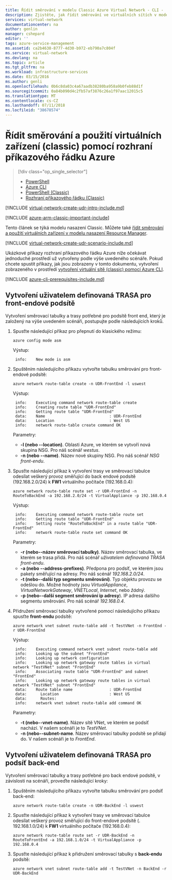 ```yaml
---
title: Řídit směrování v modelu Classic Azure Virtual Network - CLI - | Dokumentace Microsoftu
description: Zjistěte, jak řídit směrování ve virtuálních sítích v modelu nasazení classic pomocí rozhraní příkazového řádku Azure
services: virtual-network
documentationcenter: na
author: genlin
manager: cshepard
editor: ''
tags: azure-service-management
ms.assetid: ca2b4638-8777-4d30-b972-eb790a7c804f
ms.service: virtual-network
ms.devlang: na
ms.topic: article
ms.tgt_pltfrm: na
ms.workload: infrastructure-services
ms.date: 03/15/2016
ms.author: genli
ms.openlocfilehash: 0b6c8da03c4a67aadb38280ba958a9b0feb88d1f
ms.sourcegitcommit: 0a84b090d4c2fb57af3876c26a1f97aac12015c5
ms.translationtype: MT
ms.contentlocale: cs-CZ
ms.lasthandoff: 07/11/2018
ms.locfileid: "38678574"
---
```

# <a name="control-routing-and-use-virtual-appliances-classic-using-the-azure-cli"></a>Řídit směrování a použití virtuálních zařízení (classic) pomocí rozhraní příkazového řádku Azure

> [!div class="op_single_selector"]
> * [PowerShell](tutorial-create-route-table-powershell.md)
> * [Azure CLI](tutorial-create-route-table-cli.md)
> * [PowerShell (Classic)](virtual-network-create-udr-classic-ps.md)
> * [Rozhraní příkazového řádku (Classic)](virtual-network-create-udr-classic-cli.md)

[!INCLUDE [virtual-network-create-udr-intro-include.md](../../includes/virtual-network-create-udr-intro-include.md)]

[!INCLUDE [azure-arm-classic-important-include](../../includes/azure-arm-classic-important-include.md)]

Tento článek se týká modelu nasazení Classic. Můžete také [řídit směrování a použití virtuálních zařízení v modelu nasazení Resource Manager](tutorial-create-route-table-cli.md).

[!INCLUDE [virtual-network-create-udr-scenario-include.md](../../includes/virtual-network-create-udr-scenario-include.md)]

Ukázkové příkazy rozhraní příkazového řádku Azure níže očekávat jednoduché prostředí už vytvořeny podle výše uvedeného scénáře. Pokud chcete spustit příkazy, jak jsou zobrazeny v tomto dokumentu, vytvoření zobrazeného v prostředí [vytvoření virtuální sítě (classic) pomocí Azure CLI](virtual-networks-create-vnet-classic-cli.md).

[!INCLUDE [azure-cli-prerequisites-include.md](../../includes/azure-cli-prerequisites-include.md)]

## <a name="create-the-udr-for-the-front-end-subnet"></a>Vytvoření uživatelem definovaná TRASA pro front-endové podsítě
Vytvoření směrovací tabulky a trasy potřebné pro podsítě front end, který je založený na výše uvedeném scénáři, postupujte podle následujících kroků.

1. Spusťte následující příkaz pro přepnutí do klasického režimu:

    ```azurecli
    azure config mode asm
    ```

    Výstup:

        info:    New mode is asm

2. Spuštěním následujícího příkazu vytvořte tabulku směrování pro front-endové podsítě:

    ```azurecli
    azure network route-table create -n UDR-FrontEnd -l uswest
    ```
   
    Výstup:
   
        info:    Executing command network route-table create
        info:    Creating route table "UDR-FrontEnd"
        info:    Getting route table "UDR-FrontEnd"
        data:    Name                            : UDR-FrontEnd
        data:    Location                        : West US
        info:    network route-table create command OK
   
    Parametry:
   
   * **-l (nebo --location)**. Oblasti Azure, ve kterém se vytvoří nová skupina NSG. Pro náš scénář *westus*.
   * **-n (nebo --name)**. Název nové skupiny NSG. Pro náš scénář *NSG front-endu*.
3. Spusťte následující příkaz k vytvoření trasy ve směrovací tabulce odesílat veškerý provoz směřující do back endové podsítě (192.168.2.0/24) k **FW1** virtuálního počítače (192.168.0.4):

    ```azurecli
    azure network route-table route set -r UDR-FrontEnd -n RouteToBackEnd -a 192.168.2.0/24 -t VirtualAppliance -p 192.168.0.4
    ```

    Výstup:
   
        info:    Executing command network route-table route set
        info:    Getting route table "UDR-FrontEnd"
        info:    Setting route "RouteToBackEnd" in a route table "UDR-FrontEnd"
        info:    network route-table route set command OK
   
    Parametry:
   
   * **-r (nebo--název směrovací tabulky)**. Název směrovací tabulka, ve kterém se trasa přidá. Pro náš scénář *uživatelem definovaná TRASA front-endu*.
   * **-a (nebo --address-prefixes)**. Předpona pro podsíť, ve kterém jsou pakety směřující na adresy. Pro náš scénář *192.168.2.0/24*.
   * **-t (nebo--další typ segmentu směrování)**. Typ objektu provozu se odešlou do. Možné hodnoty jsou *VirtualAppliance*, *VirtualNetworkGateway*, *VNETLocal*, *Internet*, nebo *žádný*.
   * **-p (nebo--další segment směrování ip adresy**). IP adresa dalšího segmentu směrování. Pro náš scénář *192.168.0.4*.
4. Přidružení směrovací tabulky vytvořené pomocí následujícího příkazu spusťte **front-endu** podsítě:

    ```azurecli
    azure network vnet subnet route-table add -t TestVNet -n FrontEnd -r UDR-FrontEnd
    ```
   
    Výstup:
   
        info:    Executing command network vnet subnet route-table add
        info:    Looking up the subnet "FrontEnd"
        info:    Looking up network configuration
        info:    Looking up network gateway route tables in virtual network "TestVNet" subnet "FrontEnd"
        info:    Associating route table "UDR-FrontEnd" and subnet "FrontEnd"
        info:    Looking up network gateway route tables in virtual network "TestVNet" subnet "FrontEnd"
        data:    Route table name                : UDR-FrontEnd
        data:      Location                      : West US
        data:      Routes:
        info:    network vnet subnet route-table add command OK    
   
    Parametry:
   
   * **-t (nebo--vnet-name)**. Název sítě VNet, ve kterém se podsíť nachází. V našem scénáři je to *TestVNet*.
   * **-n (nebo--subnet-name**. Název směrovací tabulky podsítě se přidají do. V našem scénáři je to *FrontEnd*.

## <a name="create-the-udr-for-the-back-end-subnet"></a>Vytvoření uživatelem definovaná TRASA pro podsíť back-end
Vytvoření směrovací tabulky a trasy potřebné pro back endové podsítě, v závislosti na scénáři, proveďte následující kroky:

1. Spuštěním následujícího příkazu vytvořte tabulku směrování pro podsíť back-end:

    ```azurecli
    azure network route-table create -n UDR-BackEnd -l uswest
    ```

2. Spusťte následující příkaz k vytvoření trasy ve směrovací tabulce odesílat veškerý provoz směřující do front-endové podsítě (. 192.168.1.0/24) k **FW1** virtuálního počítače (192.168.0.4):

    ```azurecli
    azure network route-table route set -r UDR-BackEnd -n RouteToFrontEnd -a 192.168.1.0/24 -t VirtualAppliance -p 192.168.0.4
    ```

3. Spusťte následující příkaz k přidružení směrovací tabulky s **back-endu** podsítě:

    ```azurecli
    azure network vnet subnet route-table add -t TestVNet -n BackEnd -r UDR-BackEnd
    ```

